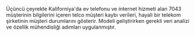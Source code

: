 Üçüncü çeyrekte Kaliforniya'da ev telefonu ve internet hizmeti alan 7043 müşterinin bilgilerini içeren telco müşteri kaybı verileri, hayali bir telekom şirketinin müşteri durumlarını gösterir. Modeli geliştirirken gerekli veri analizi ve özellik mühendisliği adımları uygulanmıştır.
